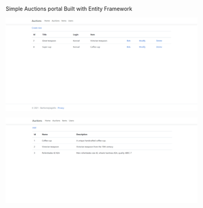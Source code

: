 Simple Auctions portal
Built with Entity Framework

![Screenshot](images/s1.png)


![Screenshot](images/s2.png)
